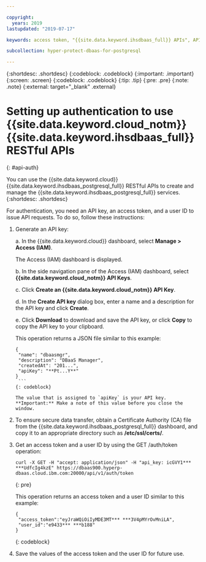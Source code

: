 ```yaml
---

copyright:
  years: 2019
lastupdated: "2019-07-17"

keywords: access token, "{{site.data.keyword.ihsdbaas_full}} APIs", API key

subcollection: hyper-protect-dbaas-for-postgresql

---
```


{:shortdesc: .shortdesc}
{:codeblock: .codeblock}
{:important: .important}
{:screen: .screen}
{:codeblock: .codeblock}
{:tip: .tip}
{:pre: .pre}
{:note: .note}
{:external: target="_blank" .external}

# Setting up authentication to use {{site.data.keyword.cloud_notm}} {{site.data.keyword.ihsdbaas_full}} RESTful APIs
{: #api-auth}

You can use the {{site.data.keyword.cloud}} {{site.data.keyword.ihsdbaas_postgresql_full}} RESTful APIs to create and manage the {{site.data.keyword.ihsdbaas_postgresql_full}} services.
{:shortdesc: .shortdesc}

For authentication, you need an API key, an access token, and a user ID to issue API requests.
To do so, follow these instructions:

1. Generate an API key:

   a. In the {{site.data.keyword.cloud}} dashboard, select **Manage > Access (IAM)**.

      The Access (IAM) dashboard is displayed.

   b. In the side navigation pane of the Access (IAM) dashboard, select **{{site.data.keyword.cloud_notm}} API Keys**.

   c. Click **Create an {{site.data.keyword.cloud_notm}} API Key**.

   d. In the **Create API key** dialog box, enter a name and a description for the API key and click **Create**.

   e. Click **Download** to download and save the API key, or click **Copy** to copy the API key to your clipboard.

      This operation returns a JSON file similar to this example:

      ```
      {
       "name": "dbaasmgr",
       "description": "DBaaS Manager",
       "createdAt": "201...",
       "apiKey": "**Pt...Y**"
      }
       ```
      {: codeblock}

      The value that is assigned to `apiKey` is your API key. **Important:** Make a note of this value before you close the window.

2. To ensure secure data transfer, obtain a Certificate Authority (CA) file from the {{site.data.keyword.ihsdbaas_postgresql_full}} dashboard, and copy it to an appropriate directory such as **/etc/ssl/certs/**.

3. Get an access token and a user ID by using the GET /auth/token operation:

    ```curl
    curl -X GET -H "accept: application/json" -H "api_key: icGVY1*** ***UdfcIg4kzE" https://dbaas900.hyperp-dbaas.cloud.ibm.com:20000/api/v1/auth/token
    ```
    {: pre}

    This operation returns an access token and a user ID similar to this example:

    ```
    {
     "access_token":"eyJraWQiOiIyMDE3MT*** ***3V4pMYrOvMniLA",
     "user_id":"e9433*** ***b188"
    }
    ```
    {: codeblock}

4. Save the values of the access token and the user ID for future use.
